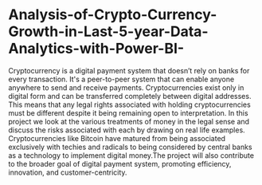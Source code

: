# Analysis-of-Crypto-Currency-Growth-in-Last-5-year-Data-Analytics-with-Power-BI-

Cryptocurrency is a digital payment system that doesn’t rely on banks for every transaction. It's a peer-to-peer system that can enable anyone anywhere to send and receive payments. Cryptocurrencies exist only in digital form and can be transferred completely between digital addresses. This means that any legal rights associated with holding cryptocurrencies must be different despite it being remaining open to interpretation. In this project we look at the various treatments of money in the legal sense and discuss the risks associated with each by drawing on real life examples.
Cryptocurrencies like Bitcoin have matured from being associated exclusively with techies and radicals to being considered by central banks as a technology to implement  digital money.The project will also contribute to the broader goal of digital payment system, promoting efficiency, innovation, and customer-centricity.

